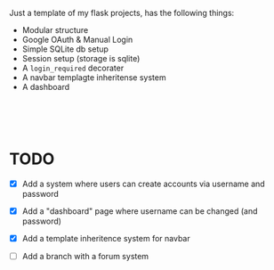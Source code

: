 Just a template of my flask projects, has the following things:
- Modular structure
- Google OAuth & Manual Login
- Simple SQLite db setup
- Session setup (storage is sqlite)
- A `login_required` decorater
- A navbar templagte inheritense system
- A dashboard

<br><br><br>

# TODO

- [X] Add a system where users can create accounts via username and password
- [X] Add a "dashboard" page where username can be changed (and password)
- [X] Add a template inheritence system for navbar
- [ ] Add a branch with a forum system




